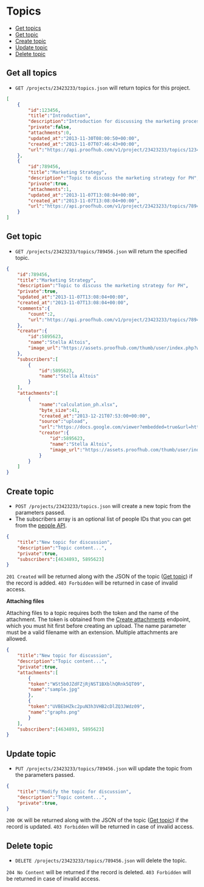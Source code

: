 Topics
====================

* [Get topics](#get-topics)
* [Get topic](#get-topic)
* [Create topic](#create-topic)
* [Update topic](#update-topic)
* [Delete topic](#delete-topic)

Get all topics
----------------

* `GET /projects/23423233/topics.json` will return topics for this project.

```json
[
	{
		"id":123456,
		"title":"Introduction",
		"description":"Introduction for discussing the marketing process",
		"private":false,
		"attachments":0,
		"updated_at":"2013-11-30T08:00:50+00:00",
		"created_at":"2013-11-07T07:46:43+00:00",
		"url":"https://api.proofhub.com/v1/project/23423233/topics/123456.json"
	},
	{
		"id":789456,
		"title":"Marketing Strategy",
		"description":"Topic to discuss the marketing strategy for PH",
		"private":true,
		"attachments":1,
		"updated_at":"2013-11-07T13:08:04+00:00",
		"created_at":"2013-11-07T13:08:04+00:00",
		"url":"https://api.proofhub.com/v1/project/23423233/topics/789456.json"
	}
]
```

Get topic
----------------

* `GET /projects/23423233/topics/789456.json` will return the specified topic.

```json
{
	"id":789456,
	"title":"Marketing Strategy",
	"description":"Topic to discuss the marketing strategy for PH",
	"private":true,
	"updated_at":"2013-11-07T13:08:04+00:00",
	"created_at":"2013-11-07T13:08:04+00:00",
	"comments":{
		"count":2,
		"url":"https://api.proofhub.com/v1/project/23423233/topics/789456/comments.json"
	},
	"creator":{
		"id":5895623,
		"name":"Stella Altois",
		"image_url":"https://assets.proofhub.com/thumb/user/index.php?width=80&height=80&cropratio=1:1&image=123456/812b4ba287f5ee0bc9d43bbf5bbe87fb1370073119.jpg"
	},
	"subscribers":[
		{
			"id":5895623,
			"name":"Stella Altois"
		}
	],
	"attachments":[
		{
			"name":"calculation_ph.xlsx",
			"byte_size":41,
			"created_at":"2013-12-21T07:53:00+00:00",
			"source":"upload",
			"url":"https://docs.google.com/viewer?embedded=true&url=https%3A%2F%2Fsdp_.proofhub.com%2Fview%2Fdoc%2F%3F2176707%2F43981916%2F812b4ba287f5ee0bc9d43bbf5bbe87fb13876123809z%2F5a3304d7f18ed98cc1443a0a02573186%2Fcalculation_sdplabs%5B20120620%5D.xlsx",
			"creator":{
				"id":5895623,
				"name":"Stella Altois",
				"image_url":"https://assets.proofhub.com/thumb/user/index.php?width=80&height=80&cropratio=1:1&image=123456/812b4ba287f5ee0bc9d43bbf5bbe87fb1370073119.jpg"
			}
		}
	]
}
```
Create topic
----------------

* `POST /projects/23423233/topics.json` will create a new topic from the parameters passed. 
* The subscribers array is an optional list of people IDs that you can get from the [people API](https://github.com/sdplabs/proofhub-api/blob/master/sections/people.md). 

```json
{
	"title":"New topic for discussion",
	"description":"Topic content...",
	"private":true,
	"subscribers":[4634893, 5895623]
}
```

`201 Created` will be returned along with the JSON of the topic ([Get topic](#get-topic)) if the record is added. `403 Forbidden` will be returned in case of invalid access.

**Attaching files**

Attaching files to a topic requires both the token and the name of the attachment. The token is obtained from the [Create attachments](
https://github.com/sdplabs/proofhub-api/blob/master/sections/attachemnts.md#create-attachment) endpoint, which you must hit first before creating an upload. The name parameter must be a valid filename with an extension. Multiple attachments are allowed.

```json
{
	"title":"New topic for discussion",
	"description":"Topic content...",
	"private":true,
	"attachments":[
		{
		"token":"WSt5b0JZdFZjRjNST1BXblhQRnk5QT09",
		"name":"sample.jpg"
		},
		{
		"token":"UVBEbHZkc2puN3h3VHB2cDlZQ3JWdz09",
		"name":"graphs.png"
		}
	],
	"subscribers":[4634893, 5895623]
}
```

Update topic
----------------

* `PUT /projects/23423233/topics/789456.json` will update the topic from the parameters passed.

```json
{
	"title":"Modify the topic for discussion",
	"description":"Topic content...",
	"private":true,
}
```

`200 OK` will be returned along with the JSON of the topic ([Get topic](#get-topic)) if the record is updated. `403 Forbidden` will be returned in case of invalid access.

Delete topic
----------------

* `DELETE /projects/23423233/topics/789456.json` will delete the topic.

`204 No Content` will be returned if the record is deleted. `403 Forbidden` will be returned in case of invalid access.
